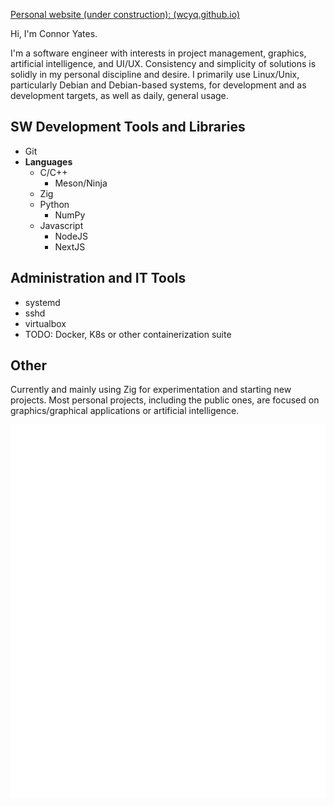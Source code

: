 [Personal website (under construction): (wcyq.github.io)](https://wcyq.github.io)

Hi, I'm Connor Yates.

I'm a software engineer with interests in project management, graphics, artificial intelligence, and UI/UX.
Consistency and simplicity of solutions is solidly in my personal discipline and desire.
I primarily use Linux/Unix, particularly Debian and Debian-based systems, for development and as development targets, as well as daily, general usage.

## SW Development Tools and Libraries
* Git
* **Languages**
  * C/C++
    * Meson/Ninja
  * Zig
  * Python
    * NumPy
  * Javascript
    * NodeJS
    * NextJS

## Administration and IT Tools
* systemd
* sshd
* virtualbox
* TODO: Docker, K8s or other containerization suite

## Other
Currently and mainly using Zig for experimentation and starting new projects.
Most personal projects, including the public ones, are focused on graphics/graphical applications or artificial intelligence.

![Metrics](/github-metrics.svg)
